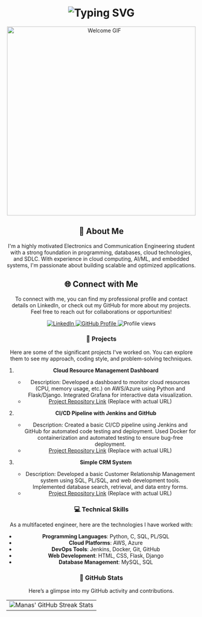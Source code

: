 <div align="center">
    <h1><img src="https://readme-typing-svg.herokuapp.com?font=Jetbrains+mono&size=40&duration=3000&color=33FF33&center=true&vCenter=true&width=435&lines=Hey..+I'm+Manas;Welcome+to..;..my+Github..;" alt="Typing SVG"/></h1>
    <p><img src="https://c.tenor.com/SOVMSXmWB1cAAAAC/welcome.gif" alt="Welcome GIF" width="500"/></p>
</div>

<div align="center">
    <h2>🚀 About Me</h2>
    <p>I'm a highly motivated Electronics and Communication Engineering student with a strong foundation in programming, databases, cloud technologies, and SDLC. With experience in cloud computing, AI/ML, and embedded systems, I'm passionate about building scalable and optimized applications.</p>
</div>

<div align="center">
<h2 align="center" class="section-heading">🌐 Connect with Me</h2>
<p> To connect with me, you can find my professional profile and contact details on LinkedIn, or check out my GitHub for more about my projects. Feel free to reach out for collaborations or opportunities!</p>
<div align="center">
  <a href="https://www.linkedin.com/in/manas-ranjan-p-766242224/">
    <img src="https://img.shields.io/badge/Manas%20Ranjan%20Pati-0077B5?style=for-the-badge&logo=linkedin&logoColor=white" alt="LinkedIn"/>
  </a>
  <a href="https://github.com/ManasDevHub" target="_blank">
    <img src="https://img.shields.io/badge/View%20on%20GitHub-%230077B5.svg?&style=for-the-badge&logo=github&logoColor=white" alt="GitHub Profile"/>
  </a>
  <img src="https://komarev.com/ghpvc/?username=ManasDevHub&style=for-the-badge" alt="Profile views"/>
</div>

### 🚀 Projects
Here are some of the significant projects I've worked on. You can explore them to see my approach, coding style, and problem-solving techniques.

1. **Cloud Resource Management Dashboard**
   - Description: Developed a dashboard to monitor cloud resources (CPU, memory usage, etc.) on AWS/Azure using Python and Flask/Django. Integrated Grafana for interactive data visualization.
   - [Project Repository Link](#) (Replace with actual URL)

2. **CI/CD Pipeline with Jenkins and GitHub**
   - Description: Created a basic CI/CD pipeline using Jenkins and GitHub for automated code testing and deployment. Used Docker for containerization and automated testing to ensure bug-free deployment.
   - [Project Repository Link](#) (Replace with actual URL)

3. **Simple CRM System**
   - Description: Developed a basic Customer Relationship Management system using SQL, PL/SQL, and web development tools. Implemented database search, retrieval, and data entry forms.
   - [Project Repository Link](#) (Replace with actual URL)

### 💻 Technical Skills
As a multifaceted engineer, here are the technologies I have worked with:

- **Programming Languages**: Python, C, SQL, PL/SQL
- **Cloud Platforms**: AWS, Azure
- **DevOps Tools**: Jenkins, Docker, Git, GitHub
- **Web Development**: HTML, CSS, Flask, Django
- **Database Management**: MySQL, SQL

### 🔧 GitHub Stats
Here’s a glimpse into my GitHub activity and contributions.

<table align="center" width="100%" height="100%">
    <tr>
        <td><img style="border: none;" src="https://github-readme-streak-stats.herokuapp.com/?user=ManasDevHub&theme=merko" alt="Manas' GitHub Streak Stats"/></td>
    </tr>
</table>

### 🌐 Connect More
Check out my GitHub repositories and let's collaborate on innovative projects! 😄
